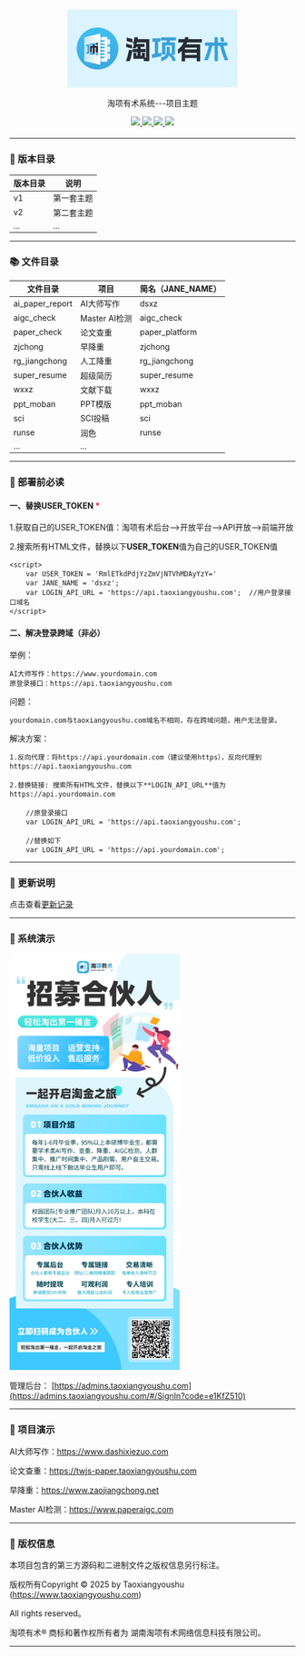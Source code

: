 
#

<div align="center" >
    <img src="logo.png" width="300"/>
</div>
<div align="center">

淘项有术系统---项目主题

</div>

<div align="center" >
    <a href="https://admins.taoxiangyoushu.com/#/SignIn?code=e1KfZ510">
        <img src="https://img.shields.io/badge/Licence-apache2.0-green.svg?style=flat" />
    </a>
    <a href="https://admins.taoxiangyoushu.com/#/SignIn?code=e1KfZ510">
        <img src="https://img.shields.io/badge/Language-HTML & PHP-orange.svg" />
    </a>
    <a href="https://admins.taoxiangyoushu.com/#/SignIn?code=e1KfZ510">
        <img src="https://img.shields.io/badge/Edition-1.0-blue.svg" />
    </a>
     <a href="https://github.com/taoxiangyoushu/tx_themes/archive/refs/heads/main.zip">
        <img src="https://img.shields.io/badge/Download-100MB-red.svg" />
    </a>
</div>

####

---

### 🚀 版本目录

| 版本目录 | 说明    |
|------|-------|
| v1   | 第一套主题 |
| v2   | 第二套主题 |
| ...  | ...   |

---

### 📚 文件目录

| 文件目录            | 项目          | 简名（JANE_NAME） |
|-----------------|-------------|---------------|
| ai_paper_report | AI大师写作      | dsxz          |
| aigc_check      | Master AI检测 | aigc_check    |
| paper_check     | 论文查重        | paper_platform |
| zjchong         | 早降重         | zjchong       |
| rg_jiangchong   | 人工降重        | rg_jiangchong |
| super_resume    | 超级简历        | super_resume  |
| wxxz            | 文献下载        | wxxz          |
| ppt_moban       | PPT模版       | ppt_moban     |
| sci             | SCI投稿       | sci           |
| runse           | 润色          | runse         |
| ...             | ...         |               |

---

###  🔨 部署前必读

#### 一、替换USER_TOKEN <font color=Red>*</font>

1.获取自己的USER_TOKEN值：淘项有术后台-->开放平台-->API开放-->前端开放

2.搜索所有HTML文件，替换以下**USER_TOKEN**值为自己的USER_TOKEN值

    <script>
        var USER_TOKEN = 'RmlETkdPdjYzZmVjNTVhMDAyYzY='
        var JANE_NAME = 'dsxz';
        var LOGIN_API_URL = 'https://api.taoxiangyoushu.com';  //用户登录接口域名
    </script>

#### 二、解决登录跨域（非必）

举例：

    AI大师写作：https://www.yourdomain.com
    原登录接口：https://api.taoxiangyoushu.com

问题：

    yourdomain.com与taoxiangyoushu.com域名不相同，存在跨域问题，用户无法登录。

解决方案：

    1.反向代理：将https://api.yourdomain.com（建议使用https），反向代理到https://api.taoxiangyoushu.com
    
    2.替换链接: 搜索所有HTML文件，替换以下**LOGIN_API_URL**值为https://api.yourdomain.com

        //原登录接口
        var LOGIN_API_URL = 'https://api.taoxiangyoushu.com';
    
        //替换如下
        var LOGIN_API_URL = 'https://api.yourdomain.com';

---

### 🚨 更新说明

点击查看<a href="https://admins.taoxiangyoushu.com/#/list/update" target="_blank">更新记录</a>

---
###  📱 系统演示

<a href="https://admins.taoxiangyoushu.com/#/SignIn?code=e1KfZ510"><img src="hb.jpg" width="300" /></a>


管理后台： [https://admins.taoxiangyoushu.com](https://admins.taoxiangyoushu.com/#/SignIn?code=e1KfZ510)

---

###  📱 项目演示

AI大师写作：https://www.dashixiezuo.com

论文查重：https://twjs-paper.taoxiangyoushu.com

早降重：https://www.zaojiangchong.net

Master AI检测：https://www.paperaigc.com

---

###  💾 版权信息

本项目包含的第三方源码和二进制文件之版权信息另行标注。

版权所有Copyright © 2025 by Taoxiangyoushu (https://www.taoxiangyoushu.com)

All rights reserved。

淘项有术® 商标和著作权所有者为 湖南淘项有术网络信息科技有限公司。



---